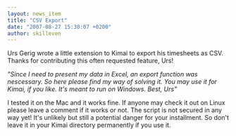 ```yaml
---
layout: news_item
title: "CSV Export"
date: "2007-08-27 15:30:07 +0200"
author: skilleven
---
```


Urs Gerig wrote a little extension to Kimai to export his timesheets as CSV.
Thanks for contributing this often requested feature, Urs!

*"Since I need to present my data in Excel, an export function was nescessary. So here please find my way of solving it.
You may use it for Kimai, if you like. It's meant to run on Windows.
Best, Urs"*

I tested it on the Mac and it works fine. If anyone may check it out on Linux please leave a comment if it works or not.
The script is not secured in any way yet! It's unlikely but still a potential danger for your installment.
So don't leave it in your Kimai directory permanently if you use it.
